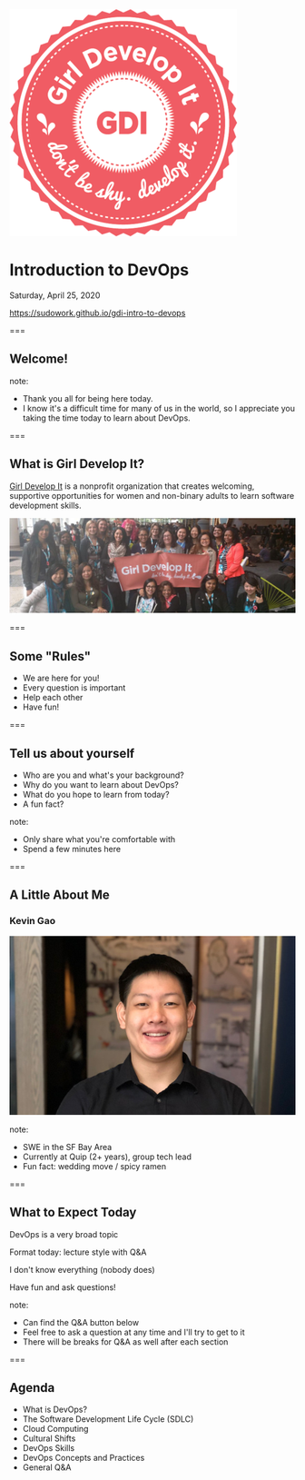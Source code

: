 <img src="dist/img/circle-gdi-logo.png" alt="GDI Logo" class="noborder"/>

# Introduction to DevOps
Saturday, April 25, 2020

https://sudowork.github.io/gdi-intro-to-devops

===

## Welcome!

note:
- Thank you all for being here today.
- I know it's a difficult time for many of us in the world, so I appreciate you taking the time today to learn about DevOps.

===

## What is Girl Develop It?

[Girl Develop It](https://www.girldevelopit.com) is a nonprofit organization that creates welcoming, supportive opportunities for women and non-binary adults to learn software development skills.

<img src="dist/img/gdisf-banner.jpeg" alt="GDI Organization" class="noborder"/>

===

## Some "Rules"

- We are here for you!
- Every question is important
- Help each other
- Have fun!

===

## Tell us about yourself

- Who are you and what's your background?
- Why do you want to learn about DevOps?
- What do you hope to learn from today?
- A fun fact?

note:
- Only share what you're comfortable with
- Spend a few minutes here

===

## A Little About Me

### Kevin Gao

<img src="dist/img/kgao.png" alt="Kevin Gao" class="noborder"/>

note:
- SWE in the SF Bay Area
- Currently at Quip (2+ years), group tech lead
- Fun fact: wedding move / spicy ramen

===

## What to Expect Today

DevOps is a very broad topic

Format today: lecture style with Q&A

I don't know everything (nobody does)

Have fun and ask questions!

note:
- Can find the Q&A button below
- Feel free to ask a question at any time and I'll try to get to it
- There will be breaks for Q&A as well after each section

===

## Agenda

- What is DevOps?
- The Software Development Life Cycle (SDLC)
- Cloud Computing
- Cultural Shifts
- DevOps Skills
- DevOps Concepts and Practices
- General Q&A
